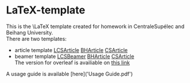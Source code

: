 # LaTeX-template
This is the \LaTeX template created for homework in CentraleSupélec and Beihang University.  
There are two templates:  
- article template [LCSArticle](LCSArticle.cls)  [BHArticle](BHArticle.cls)  [CSArticle](CSArticle.cls)   
- beamer template [LCSBeamer](LCSBeamer.cls)  [BHArticle](BHBeamer.cls)  [CSArticle](CSBeamer.cls)   
The version for overleaf is availiable on [this link](https://www.overleaf.com/read/tcbxdycqrwjg)

A usage guide is available [here]('Usage Guide.pdf')
